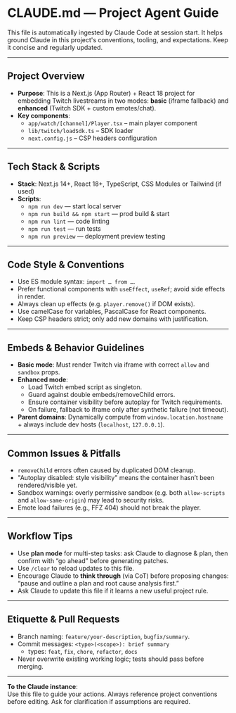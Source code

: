 # CLAUDE.md — Project Agent Guide

This file is automatically ingested by Claude Code at session start. It helps ground Claude in this project's conventions, tooling, and expectations. Keep it concise and regularly updated.

---

##  Project Overview
- **Purpose**: This is a Next.js (App Router) + React 18 project for embedding Twitch livestreams in two modes: **basic** (iframe fallback) and **enhanced** (Twitch SDK + custom emotes/chat).
- **Key components**:
  - `app/watch/[channel]/Player.tsx` – main player component
  - `lib/twitch/loadSdk.ts` – SDK loader
  - `next.config.js` – CSP headers configuration

---

##  Tech Stack & Scripts
- **Stack**: Next.js 14+, React 18+, TypeScript, CSS Modules or Tailwind (if used)
- **Scripts**:
  - `npm run dev` — start local server
  - `npm run build && npm start` — prod build & start
  - `npm run lint` — code linting
  - `npm run test` — run tests
  - `npm run preview` — deployment preview testing

---

##  Code Style & Conventions
- Use ES module syntax: `import … from …`.
- Prefer functional components with `useEffect`, `useRef`; avoid side effects in render.
- Always clean up effects (e.g. `player.remove()` if DOM exists).
- Use camelCase for variables, PascalCase for React components.
- Keep CSP headers strict; only add new domains with justification.

---

##  Embeds & Behavior Guidelines
- **Basic mode**: Must render Twitch via iframe with correct `allow` and `sandbox` props.
- **Enhanced mode**:
  - Load Twitch embed script as singleton.
  - Guard against double embeds/removeChild errors.
  - Ensure container visibility before autoplay for Twitch requirements.
  - On failure, fallback to iframe only after synthetic failure (not timeout).
- **Parent domains**: Dynamically compute from `window.location.hostname` + always include dev hosts (`localhost`, `127.0.0.1`).

---

##  Common Issues & Pitfalls
- `removeChild` errors often caused by duplicated DOM cleanup.
- "Autoplay disabled: style visibility" means the container hasn’t been rendered/visible yet.
- Sandbox warnings: overly permissive sandbox (e.g. both `allow-scripts` and `allow-same-origin`) may lead to security risks.
- Emote load failures (e.g., FFZ 404) should not break the player.

---

##  Workflow Tips
- Use **plan mode** for multi-step tasks: ask Claude to diagnose & plan, then confirm with “go ahead” before generating patches.
- Use `/clear` to reload updates to this file.
- Encourage Claude to **think through** (via CoT) before proposing changes: “pause and outline a plan and root cause analysis first.”
- Ask Claude to update this file if it learns a new useful project rule.

---

##  Etiquette & Pull Requests
- Branch naming: `feature/your-description`, `bugfix/summary`.
- Commit messages: `<type>(<scope>): brief summary`
  - types: `feat`, `fix`, `chore`, `refactor`, `docs`
- Never overwrite existing working logic; tests should pass before merging.

---

**To the Claude instance**:  
Use this file to guide your actions. Always reference project conventions before editing. Ask for clarification if assumptions are required.

